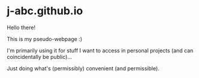 # j-abc.github.io

Hello there! 

This is my pseudo-webpage :) 

I'm primarily using it for stuff I want to access in personal projects (and can coincidentally be public)...

Just doing what's (permissibly) convenient (and permissible).